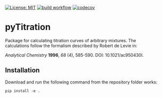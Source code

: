 [![License: MIT](https://img.shields.io/badge/License-MIT-blue.svg)](https://opensource.org/licenses/MIT)
[![build workflow](https://github.com/AlexanderSouthan/pyTitration/actions/workflows/main.yml/badge.svg)](https://github.com/AlexanderSouthan/pyTitration/actions/workflows/main.yml)
[![codecov](https://codecov.io/gh/AlexanderSouthan/pyTitration/branch/master/graph/badge.svg?token=D3U2BZOZQ8)](https://codecov.io/gh/AlexanderSouthan/pyTitration)

# pyTitration
Package for calculating titration curves of arbitrary mixtures. The calculations follow the formalism described by Robert de Levie in:

*Analytical Chemistry* **1996**, *68* (4), 585-590. DOI: 10.1021/ac950430l. 

## Installation
Download and run the following command from the repository folder works:
```
pip install -e .
```
